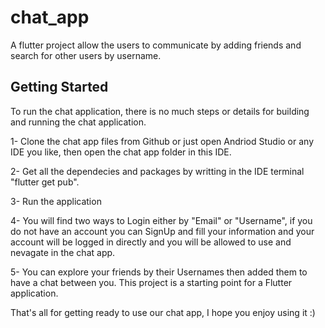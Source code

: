 # chat_app

A flutter project allow the users to communicate by adding friends and search for other users by username.

## Getting Started

To run the chat application, there is no much steps or details for building and running the chat application.

1- Clone the chat app files from Github or just open Andriod Studio or any IDE you like, then open the chat app folder in this IDE.

2- Get all the dependecies and packages by writting in the IDE terminal "flutter get pub".

3- Run the application

4- You will find two ways to Login either by "Email" or "Username", if you do not have an account you can SignUp and fill your information and your account will be logged in directly and you will be allowed to use and nevagate in the chat app.

5- You can explore your friends by their Usernames then added them to have a chat between you. 
This project is a starting point for a Flutter application.

That's all for getting ready to use our chat app, I hope you enjoy using it :)

